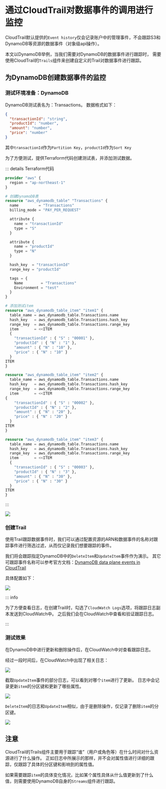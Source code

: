 # 通过CloudTrail对数据事件的调用进行监控

CloudTrail默认提供的`Event history`仅会记录账户中的管理事件，不会跟踪S3和DynamoDB等资源的数据事件（对象级api操作）。

本文以DynamoDB举例，当我们需要对DynamoDB的数据事件进行跟踪时，
需要使用CloudTrail的`Trails`组件来创建自定义的Trail对数据事件进行跟踪。

## 为DynamoDB创建数据事件的监控

### 测试环境准备：DynamoDB

DynamoDB测试表名为：Transactions。 数据格式如下：

```json
{
  "transactionId": "string",
  "productId": "number",
  "amount": "number",
  "price": "number"
}
```

其中`transactionId`作为`Partition Key`，`productId`作为`Sort Key`

为了方便测试，提供Terraform代码创建测试表，并添加测试数据。

::: details Terraform代码

```terraform
provider "aws" {
  region = "ap-northeast-1"
}

# 创建DynamoDB表
resource "aws_dynamodb_table" "Transactions" {
  name         = "Transactions"
  billing_mode = "PAY_PER_REQUEST"

  attribute {
    name = "transactionId"
    type = "S"
  }

  attribute {
    name = "productId"
    type = "N"
  }

  hash_key  = "transactionId"
  range_key = "productId"

  tags = {
    Name        = "Transactions"
    Environment = "test"
  }
}

# 添加测试item
resource "aws_dynamodb_table_item" "item1" {
  table_name = aws_dynamodb_table.Transactions.name
  hash_key   = aws_dynamodb_table.Transactions.hash_key
  range_key  = aws_dynamodb_table.Transactions.range_key
  item       = <<ITEM
  {
    "transactionId" : { "S" : "00001" },
    "productId" : { "N" : "1" },
    "amount" : { "N" : "10" },
    "price" : { "N" : "10" }
  }
ITEM
}

resource "aws_dynamodb_table_item" "item2" {
  table_name = aws_dynamodb_table.Transactions.name
  hash_key   = aws_dynamodb_table.Transactions.hash_key
  range_key  = aws_dynamodb_table.Transactions.range_key
  item       = <<ITEM
{
    "transactionId" : { "S" : "00002" },
    "productId" : { "N" : "2" },
    "amount" : { "N" : "20" },
    "price" : { "N" : "20" }
  }
ITEM
}

resource "aws_dynamodb_table_item" "item3" {
  table_name = aws_dynamodb_table.Transactions.name
  hash_key   = aws_dynamodb_table.Transactions.hash_key
  range_key  = aws_dynamodb_table.Transactions.range_key
  item       = <<ITEM
  {
    "transactionId" : { "S" : "00003" },
    "productId" : { "N" : "3" },
    "amount" : { "N" : "30" },
    "price" : { "N" : "30" }
  }
ITEM
}
```

:::

![](https://picture.seduceqaq.com/piclist/2024/07/17/20240717120505.jpg)

### 创建Trail

使用Trail跟踪数据事件时，我们可以通过配置资源的ARN和数据事件的名称对跟踪事件进行筛选过滤，从而仅记录我们想要跟踪的事件。

我们将会跟踪指定DynamoDB中的`DeleteItem`和`UpdateItem`事件作为演示。
其它可跟踪事件名称可以参考官方文档：[DynamoDB data plane events in CloudTrail](https://docs.aws.amazon.com/amazondynamodb/latest/developerguide/logging-using-cloudtrail.html#ddb-data-plane-events-in-cloudtrail)

具体配置如下：

![](https://picture.seduceqaq.com/piclist/2024/07/17/20240717142707.jpg)

::: info

为了方便查看日志，在创建Trail时，勾选了`CloudWatch Logs`选项，将跟踪日志副本发送到CloudWatch中。
之后我们会在CloudWatch中查看和验证跟踪日志。

:::

### 测试效果

在DynamoDB中进行更新和删除操作后，在CloudWatch中对查看跟踪日志。

经过一段时间后，在CloudWatch中出现了相关日志：

![](https://picture.seduceqaq.com/piclist/2024/07/17/20240717144755.jpg)

截取`UpdateItem`事件的部分日志，可以看到对哪个`item`进行了更新。
日志中会记录更新`item`的分区键和更新了哪些属性。

![](https://picture.seduceqaq.com/piclist/2024/07/17/20240717150320.jpg)

`DeleteItem`的日志和`UpdateItem`相似，由于是删除操作，仅记录了删除`item`的分区键。

![](https://picture.seduceqaq.com/piclist/2024/07/17/20240717150624.jpg)

## 注意

CloudTrail的Trails组件主要用于跟踪“谁”（用户或角色等）在什么时间对什么资源进行了什么操作。
正如日志中所展示的那样，并不会对属性值进行详细的跟踪，仅跟踪了具体的分区键和影响到的属性值。

如果需要跟踪`item`的具体变化情况，比如某个属性具体从什么值更新到了什么值，则需要使用DynamoDB自身的`Streams`组件进行跟踪。
